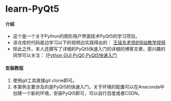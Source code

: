 # learn-PyQt5

#### 介绍
* 这个是一个关于Python的图形用户界面技术PyQt5的学习项目。
* 该仓库的代码是边学习以下的视频边实践得出的：
[王铭东老师的B站教学视频](https://www.bilibili.com/video/BV1LT4y1e72X/)
* 除此之外，本人还撰写了详细的PyQt5快速入门的详细的博客文章，感兴趣的同学可以关注：
[[Python GUI PyQt] PyQt5快速入门](https://blog.csdn.net/m0_54524462/article/details/137050934)

#### 安装教程

1.  使用git工具直接git clone即可。
2.  本案例主要涉及的是PyQt5的快速入门，关于环境的配置可以在Anaconda中创建一个新的环境，安装PyQt5即可，可以自行百度或者CSDN。